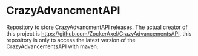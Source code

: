 # CrazyAdvancmentAPI
Repository to store CrazyAdvancmentAPI releases. The actual creator of this project is https://github.com/ZockerAxel/CrazyAdvancementsAPI, this repository is only to access the latest version of the CrazyAdvancementsAPI with maven.
